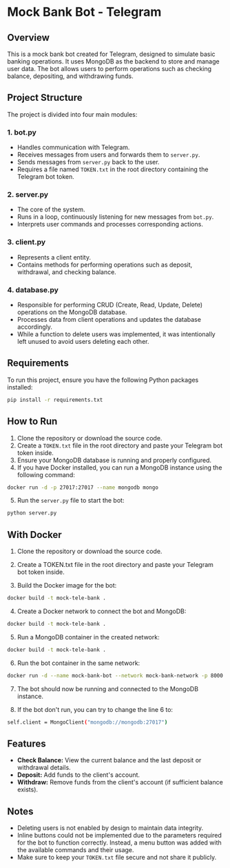 # Mock Bank Bot - Telegram

## Overview
This is a mock bank bot created for Telegram, designed to simulate basic banking operations. It uses MongoDB as the backend to store and manage user data. The bot allows users to perform operations such as checking balance, depositing, and withdrawing funds.

## Project Structure
The project is divided into four main modules:

### 1. **bot.py**
- Handles communication with Telegram.
- Receives messages from users and forwards them to `server.py`.
- Sends messages from `server.py` back to the user.
- Requires a file named `TOKEN.txt` in the root directory containing the Telegram bot token.

### 2. **server.py**
- The core of the system.
- Runs in a loop, continuously listening for new messages from `bot.py`.
- Interprets user commands and processes corresponding actions.

### 3. **client.py**
- Represents a client entity.
- Contains methods for performing operations such as deposit, withdrawal, and checking balance.

### 4. **database.py**
- Responsible for performing CRUD (Create, Read, Update, Delete) operations on the MongoDB database.
- Processes data from client operations and updates the database accordingly.
- While a function to delete users was implemented, it was intentionally left unused to avoid users deleting each other.

## Requirements
To run this project, ensure you have the following Python packages installed:

```bash
pip install -r requirements.txt
```

## How to Run
1. Clone the repository or download the source code.
2. Create a `TOKEN.txt` file in the root directory and paste your Telegram bot token inside.
3. Ensure your MongoDB database is running and properly configured.
4. If you have Docker installed, you can run a MongoDB instance using the following command:

```bash
docker run -d -p 27017:27017 --name mongodb mongo
```

5. Run the `server.py` file to start the bot:

```bash
python server.py
```

## With Docker
1. Clone the repository or download the source code.

2. Create a TOKEN.txt file in the root directory and paste your Telegram bot token inside.

3. Build the Docker image for the bot:
```bash
docker build -t mock-tele-bank .
```

4. Create a Docker network to connect the bot and MongoDB:
```bash
docker build -t mock-tele-bank .
```

5. Run a MongoDB container in the created network:
```bash
docker build -t mock-tele-bank .
```

6. Run the bot container in the same network:
```bash
docker run -d --name mock-bank-bot --network mock-bank-network -p 8000:8000 mock-tele-bank
```

7. The bot should now be running and connected to the MongoDB instance.

8. If the bot don't run, you can try to change the line 6 to:
```bash
self.client = MongoClient("mongodb://mongodb:27017")
```

## Features
- **Check Balance:** View the current balance and the last deposit or withdrawal details.
- **Deposit:** Add funds to the client's account.
- **Withdraw:** Remove funds from the client's account (if sufficient balance exists).

## Notes
- Deleting users is not enabled by design to maintain data integrity.
- Inline buttons could not be implemented due to the parameters required for the bot to function correctly. Instead, a menu button was added with the available commands and their usage.
- Make sure to keep your `TOKEN.txt` file secure and not share it publicly.
